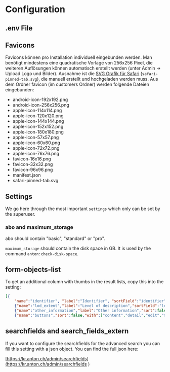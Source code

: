 # Configuration

## .env File



## Favicons

Favicons können pro Installation individuell eingebunden werden. Man benötigt mindestens eine quadratische Vorlage von 256x256 Pixel, die weiteren Auflösungen können automatisch erstellt werden (unter Admin -> Upload Logo und Bilder). Ausnahme ist die [SVG Grafik für Safari](https://developer.apple.com/library/archive/documentation/AppleApplications/Reference/SafariWebContent/pinnedTabs/pinnedTabs.html) (`safari-pinned-tab.svg`), die manuell erstellt und hochgeladen werden muss. Aus dem Ordner favicon (im customers Ordner) werden folgende Dateien eingebunden:

- android-icon-192x192.png
- android-icon-256x256.png
- apple-icon-114x114.png
- apple-icon-120x120.png
- apple-icon-144x144.png
- apple-icon-152x152.png
- apple-icon-180x180.png
- apple-icon-57x57.png
- apple-icon-60x60.png
- apple-icon-72x72.png
- apple-icon-76x76.png
- favicon-16x16.png
- favicon-32x32.png
- favicon-96x96.png
- manifest.json
- safari-pinned-tab.svg 

## Settings
We go here through the most important `settings` which only can be set by the superuser.

### abo and maximum_storage 

abo should contain "basic", "standard" or "pro".

`maximum_storage` should contain the disk space in GB. It is used by the command `anton:check-disk-space`.

## form-objects-list

To get an additional column with thumbs in the result lists, copy this into the setting:

```json
[{
    "name":"identifier", "label":"Identifier", "sortField":"identifier"},{"name":"any_title","label":"Title","sortField":"title"},{"name":"creationDateLabel", "label":"Date", "sortField":"object_creation_min"},
    {"name":"lod_extent","label":"Level of description","sortField":"level_of_description_id"},
    {"name":"other_information","label":"Other information","sort":false},{"name":"first_image","label":"Image","sort":false},
    {"name":"buttons","sort":false,"with":["content","detail","edit","move","delete"]}]
```

## searchfields and search_fields_extern

If you want to configure the searchfields for the advanced search you can fill this setting with a json object. You can find the full json here: 

[https://kr.anton.ch/admin/searchfields](https://kr.anton.ch/admin/searchfields ) 
